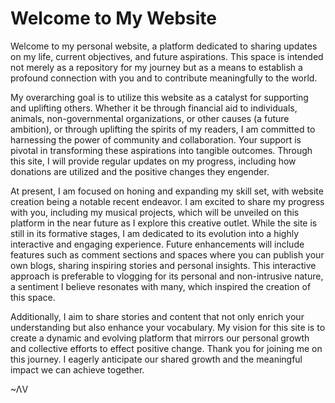 <body>
   <h1>Welcome to My Website</h1>
    <p>Welcome to my personal website, a platform dedicated to sharing updates on my life, current objectives, and future aspirations. This space is intended not merely as a repository for my journey but as a means to establish a profound connection with you and to contribute meaningfully to the world.

My overarching goal is to utilize this website as a catalyst for supporting and uplifting others. Whether it be through financial aid to individuals, animals, non-governmental organizations, or other causes (a future ambition), or through uplifting the spirits of my readers, I am committed to harnessing the power of community and collaboration. Your support is pivotal in transforming these aspirations into tangible outcomes. Through this site, I will provide regular updates on my progress, including how donations are utilized and the positive changes they engender.

At present, I am focused on honing and expanding my skill set, with website creation being a notable recent endeavor. I am excited to share my progress with you, including my musical projects, which will be unveiled on this platform in the near future as I explore this creative outlet. While the site is still in its formative stages, I am dedicated to its evolution into a highly interactive and engaging experience. Future enhancements will include features such as comment sections and spaces where you can publish your own blogs, sharing inspiring stories and personal insights. This interactive approach is preferable to vlogging for its personal and non-intrusive nature, a sentiment I believe resonates with many, which inspired the creation of this space.

Additionally, I aim to share stories and content that not only enrich your understanding but also enhance your vocabulary. My vision for this site is to create a dynamic and evolving platform that mirrors our personal growth and collective efforts to effect positive change. Thank you for joining me on this journey. I eagerly anticipate our shared growth and the meaningful impact we can achieve together.







~ΛV

